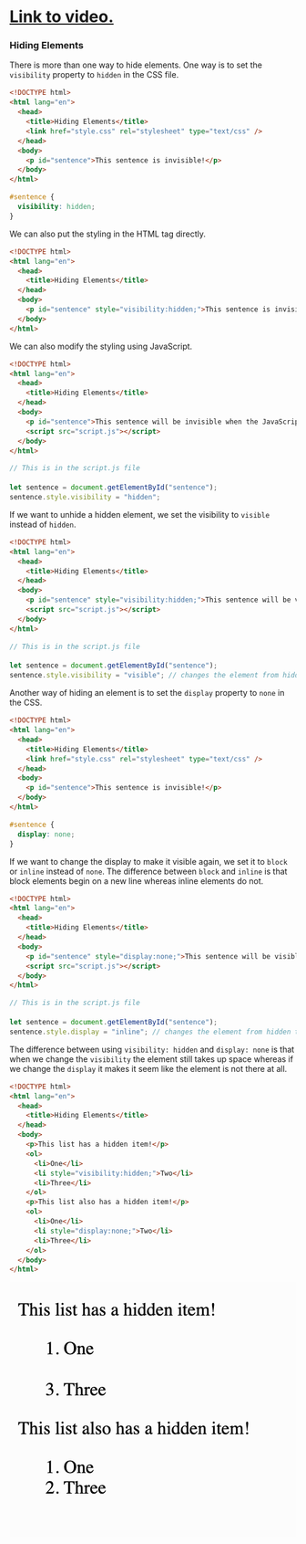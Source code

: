 # [Link to video.](https://www.youtube.com/watch?v=DDmSSdTvNoo&list=PLVD25niNi0BnHHieFb-9egE6e3kno8Su-)

### Hiding Elements

There is more than one way to hide elements. One way is to set the `visibility` property to `hidden` in the CSS file.

```html
<!DOCTYPE html>
<html lang="en">
  <head>
    <title>Hiding Elements</title>
    <link href="style.css" rel="stylesheet" type="text/css" />
  </head>
  <body>
    <p id="sentence">This sentence is invisible!</p>
  </body>
</html>
```

```css
#sentence {
  visibility: hidden;
}
```

We can also put the styling in the HTML tag directly.

```html
<!DOCTYPE html>
<html lang="en">
  <head>
    <title>Hiding Elements</title>
  </head>
  <body>
    <p id="sentence" style="visibility:hidden;">This sentence is invisible!</p>
  </body>
</html>
```

We can also modify the styling using JavaScript.

```html
<!DOCTYPE html>
<html lang="en">
  <head>
    <title>Hiding Elements</title>
  </head>
  <body>
    <p id="sentence">This sentence will be invisible when the JavaScript runs!</p>    
    <script src="script.js"></script>
  </body>
</html>
```

```js
// This is in the script.js file

let sentence = document.getElementById("sentence");
sentence.style.visibility = "hidden";
```

If we want to unhide a hidden element, we set the visibility to `visible` instead of `hidden`.

```html
<!DOCTYPE html>
<html lang="en">
  <head>
    <title>Hiding Elements</title>
  </head>
  <body>
    <p id="sentence" style="visibility:hidden;">This sentence will be visible when the JavaScript runs!</p>
    <script src="script.js"></script>
  </body>
</html>
```

```js
// This is in the script.js file

let sentence = document.getElementById("sentence");
sentence.style.visibility = "visible"; // changes the element from hidden to visible
```

Another way of hiding an element is to set the `display` property to `none` in the CSS.

```html
<!DOCTYPE html>
<html lang="en">
  <head>
    <title>Hiding Elements</title>
    <link href="style.css" rel="stylesheet" type="text/css" />
  </head>
  <body>
    <p id="sentence">This sentence is invisible!</p>
  </body>
</html>
```

```css
#sentence {
  display: none;
}
```

If we want to change the display to make it visible again, we set it to `block` or `inline` instead of `none`. The difference between `block` and `inline` is that block elements begin on a new line whereas inline elements do not.

```html
<!DOCTYPE html>
<html lang="en">
  <head>
    <title>Hiding Elements</title>
  </head>
  <body>
    <p id="sentence" style="display:none;">This sentence will be visible when the JavaScript runs!</p>
    <script src="script.js"></script>
  </body>
</html>
```

```js
// This is in the script.js file

let sentence = document.getElementById("sentence");
sentence.style.display = "inline"; // changes the element from hidden to visible
```

The difference between using `visibility: hidden` and `display: none` is that when we change the `visibility` the element still takes up space whereas if we change the `display` it makes it seem like the element is not there at all.

```html
<!DOCTYPE html>
<html lang="en">
  <head>
    <title>Hiding Elements</title>
  </head>
  <body>
    <p>This list has a hidden item!</p>
    <ol>
      <li>One</li>
      <li style="visibility:hidden;">Two</li>
      <li>Three</li>
    </ol>
    <p>This list also has a hidden item!</p>
    <ol>
      <li>One</li>
      <li style="display:none;">Two</li>
      <li>Three</li>
    </ol>
  </body>
</html>
```

![](../../Images/HTML_Hiding.png)

